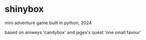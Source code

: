# shinybox
mini adventure game
built in python, 2024

based on aniweys 'candybox' and jagex's quest 'one small favour'
